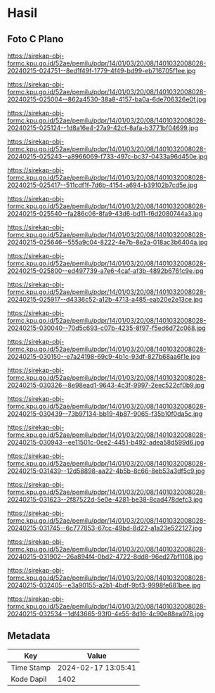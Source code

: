 # Hasil

## Foto C Plano

https://sirekap-obj-formc.kpu.go.id/52ae/pemilu/pdpr/14/01/03/20/08/1401032008028-20240215-024751--8ed1f49f-1779-4f49-bd99-eb716705f1ee.jpg

https://sirekap-obj-formc.kpu.go.id/52ae/pemilu/pdpr/14/01/03/20/08/1401032008028-20240215-025004--862a4530-38a8-4157-ba0a-6de706326e0f.jpg

https://sirekap-obj-formc.kpu.go.id/52ae/pemilu/pdpr/14/01/03/20/08/1401032008028-20240215-025124--1d8a16e4-27a9-42cf-8afa-b3771bf04699.jpg

https://sirekap-obj-formc.kpu.go.id/52ae/pemilu/pdpr/14/01/03/20/08/1401032008028-20240215-025243--a8966069-f733-497c-bc37-0433a96d450e.jpg

https://sirekap-obj-formc.kpu.go.id/52ae/pemilu/pdpr/14/01/03/20/08/1401032008028-20240215-025417--511cdf1f-7d6b-4154-a694-b39102b7cd5e.jpg

https://sirekap-obj-formc.kpu.go.id/52ae/pemilu/pdpr/14/01/03/20/08/1401032008028-20240215-025540--fa286c06-8fa9-43d6-bd11-f6d2080744a3.jpg

https://sirekap-obj-formc.kpu.go.id/52ae/pemilu/pdpr/14/01/03/20/08/1401032008028-20240215-025646--555a9c04-8222-4e7b-8e2a-018ac3b6404a.jpg

https://sirekap-obj-formc.kpu.go.id/52ae/pemilu/pdpr/14/01/03/20/08/1401032008028-20240215-025800--ed497739-a7e6-4caf-af3b-4892b6761c9e.jpg

https://sirekap-obj-formc.kpu.go.id/52ae/pemilu/pdpr/14/01/03/20/08/1401032008028-20240215-025917--d4336c52-a12b-4713-a485-eab20e2e13ce.jpg

https://sirekap-obj-formc.kpu.go.id/52ae/pemilu/pdpr/14/01/03/20/08/1401032008028-20240215-030040--70d5c693-c07b-4235-8f97-f5ed6d72c068.jpg

https://sirekap-obj-formc.kpu.go.id/52ae/pemilu/pdpr/14/01/03/20/08/1401032008028-20240215-030150--e7a24198-69c9-4b1c-93df-827b68aa6f1e.jpg

https://sirekap-obj-formc.kpu.go.id/52ae/pemilu/pdpr/14/01/03/20/08/1401032008028-20240215-030326--8e98ead1-9643-4c3f-9997-2eec522cf0b9.jpg

https://sirekap-obj-formc.kpu.go.id/52ae/pemilu/pdpr/14/01/03/20/08/1401032008028-20240215-030439--73b97134-bb19-4b87-9065-f35b10f0da5c.jpg

https://sirekap-obj-formc.kpu.go.id/52ae/pemilu/pdpr/14/01/03/20/08/1401032008028-20240215-030943--ee11501c-0ee2-4451-b492-adea58d599d6.jpg

https://sirekap-obj-formc.kpu.go.id/52ae/pemilu/pdpr/14/01/03/20/08/1401032008028-20240215-031439--12d58898-aa22-4b5b-8c66-8eb53a3df5c9.jpg

https://sirekap-obj-formc.kpu.go.id/52ae/pemilu/pdpr/14/01/03/20/08/1401032008028-20240215-031623--2f87522d-5e0e-4281-be38-8cad478defc3.jpg

https://sirekap-obj-formc.kpu.go.id/52ae/pemilu/pdpr/14/01/03/20/08/1401032008028-20240215-031745--6c777853-67cc-49bd-8d22-a1a23e522127.jpg

https://sirekap-obj-formc.kpu.go.id/52ae/pemilu/pdpr/14/01/03/20/08/1401032008028-20240215-031902--26a894f4-0bd2-4722-8dd8-96ed27bf1108.jpg

https://sirekap-obj-formc.kpu.go.id/52ae/pemilu/pdpr/14/01/03/20/08/1401032008028-20240215-032405--e3a90155-a2b1-4bdf-9bf3-9998fe681bee.jpg

https://sirekap-obj-formc.kpu.go.id/52ae/pemilu/pdpr/14/01/03/20/08/1401032008028-20240215-032534--1df43665-93f0-4e55-8d16-4c90e88ea978.jpg


## Metadata

| Key        | Value               |
| ---------- | ------------------- |
| Time Stamp | 2024-02-17 13:05:41 |
| Kode Dapil | 1402                |



